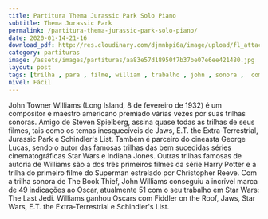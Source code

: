 ```yaml
---
title: Partitura Thema Jurassic Park Solo Piano
subtitle: Thema Jurassic Park
permalink: /partitura-thema-jurassic-park-solo-piano/
date: 2020-01-14-21-16
download_pdf: http://res.cloudinary.com/djmnbpi6a/image/upload/fl_attachment/v1/sheetmusic/john-willians-popsheetmusic.pdf
category: partituras
image: /assets/images/partituras/aa83e57d18950f7b37be07e6ee421480.jpg
layout: post
tags: [trilha , para , filme, william , trabalho , john , sonora ,  compositor,  cinema , concerto, premiado]
nivel: Fácil
---
```

John Towner Williams (Long Island, 8 de fevereiro de 1932) é um compositor e maestro americano premiado várias vezes por suas trilhas sonoras.
Amigo de Steven Spielberg, assina quase todas as trilhas de seus filmes, tais como os temas inesquecíveis de Jaws, E.T. the Extra-Terrestrial, Jurassic Park e Schindler's List. Também é parceiro do cineasta George Lucas, sendo o autor das famosas trilhas das bem sucedidas séries cinematográficas Star Wars e Indiana Jones. Outras trilhas famosas de autoria de Williams são a dos três primeiros filmes da série Harry Potter e a trilha do primeiro filme do Superman estrelado por Christopher Reeve. Com a trilha sonora de The Book Thief, John Williams conseguiu a incrível marca de 49 indicações ao Oscar, atualmente 51 com o seu trabalho em Star Wars: The Last Jedi. Williams ganhou Oscars com Fiddler on the Roof, Jaws, Star Wars, E.T. the Extra-Terrestrial e Schindler's List.
 

